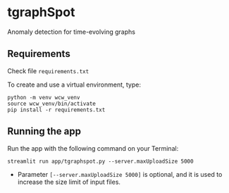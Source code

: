 # tgraphSpot
Anomaly detection for time-evolving graphs


## Requirements

Check file `requirements.txt`

To create and use a virtual environment, type:

    python -m venv wcw_venv
    source wcw_venv/bin/activate
    pip install -r requirements.txt
 
 
## Running the app

Run the app with the following command on your Terminal:

    streamlit run app/tgraphspot.py --server.maxUploadSize 5000

 - Parameter `[--server.maxUploadSize 5000]` is optional, and it is used to increase the size limit of input files.
